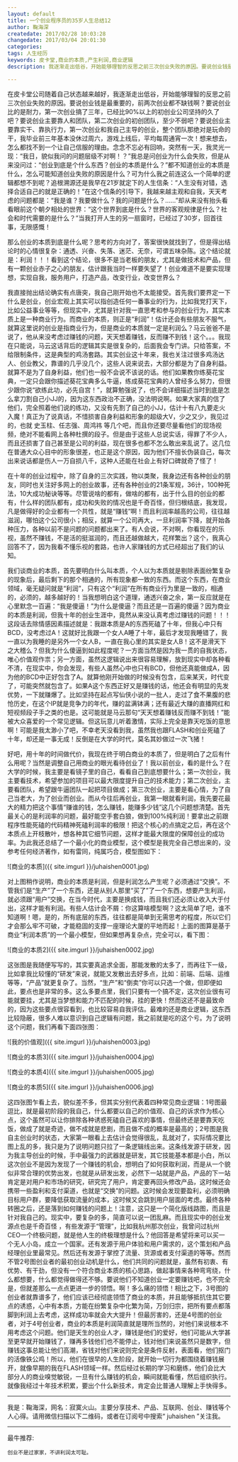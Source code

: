 ```yaml
---
layout: default
title: 一个创业程序员的35岁人生总结12
author: 鞠海深
createdate: 2017/02/28 10:03:28
changedate: 2017/03/04 20:01:30
categories:
tags: 人生经历
keywords: 皮卡堂,商业的本质,产生利润,商业逻辑
description: 我逐渐走出低谷，开始能够理智的反思之前三次创业失败的原因。要说创业钱是最重要的，前两次创业都不缺钱啊？要说创业比的是耐力，第一次创业搞了三年，已经比90%以上的初创业公司

---
```


在皮卡堂公司随着自己状态越来越好，我逐渐走出低谷，开始能够理智的反思之前三次创业失败的原因。要说创业钱是最重要的，前两次创业都不缺钱啊？要说创业比的是耐力，第一次创业搞了三年，已经比90%以上的初创业公司坚持的久了吧？要说创业主要靠人和团队，第二次创业的初创团队，至少不弱吧？要说创业主要靠实干、靠执行力，第一次创业和我自己主导的创业，整个团队那绝对是玩命的干，我毕业前三年基本没休过周六，游戏上线后，平均每周通宵一次！想来想去，怎么都找不到一个让自己信服的理由。念念不忘必有回响，突然有一天，我灵光一现：“我日，貌似我问的问题层级不对啊！？”我总是问创业为什么会失败，但是从来没问过：“创业到底是个什么东西？创业的本质是什么？”都不知道创业的本质是什么，怎么可能知道创业失败的原因是什么？可为什么我之前连这么一个简单的逻辑都想不到呢？追根溯源还是我早在21岁就定下的人生信条：“人生没有对错，选择合适自己的就是正确的！”在这个信条的引导下，我越来越主观和自我，天天考虑的问题都是：“我是谁？我要做什么？我的问题是什么？......”却从来没有抬头看看眼前这个朝夕相处的世界：“这个世界到底是什么？世界的客观规律是什么？社会和时代需要的是什么？”当我打开人生的另一扇窗时，已经过了30岁，回首往事，无限感慨！

那么创业的本质到底是什么呢？思考的方向对了，答案很快就找到了，但是得出结论时的心情很复杂：通透、兴奋、失落、迷茫、无奈，可谓五味杂陈。这个结论就是：利润！！！看到这个结论，很多不是当老板的朋友，尤其是做技术和产品，但有一颗创业赤子之心的朋友，估计跟我当时一样要失望了！创业难道不是要实现理想，实现自我，服务用户，打造产品，改变行业，改变世界么？

我直接抛出结论确实有点唐突，我自己刚开始也不太能接受。首先我们要界定一下什么是创业，创业宏观上其实可以指创造任何一番事业的行为，比如我党打天下，比如公益事业等等，但现实中，尤其是针对我一直思考和参与的创业行为，其实本质上是一种商业行为。而商业的本质，则正是“利润”！估计还会有些朋友不服气，就算这里说的创业是指商业行为，但是商业的本质就一定是利润么？马云爸爸不是说了，他从来没考虑过赚钱的问题，天天想着赚钱，反而赚不到钱！这个。。。我现在只能说，马云这话背后的逻辑其实是很复杂的，后面我会专门讲。只给答案，不给限制条件，这是典型的鸡汤套路。其实创业这十年来，我也关注过很多鸡汤达人、创业教父，靠谱的几乎没几个，这些人说来说去，大部分都是为了自身利益。就算不是为了自身利益，他们也一般不会说不该说的话。他们如果教你练葵花宝典，一定只会跟你描述葵花宝典多么牛逼，练成葵花宝典的人曾经多么努力，但很少跟你说“欲练此功，必先自宫！”，就算勉强说了，也不会详细描述当时到底是怎么拿刀割自己小JJ的，因为这东西政治不正确，没法明说啊。如果大家真的信了他们，完全照着他们说的练功，又没有先割了自己的小JJ，估计十有八九要走火入魔！真正为了说真话，不惜损害自身利益和形象的超级大V，少之又少，我见过的，也就 史玉柱、任志强、周鸿祎 等几个吧，而且你还要尽量看他们的现场视频，绝对不能看网上各种杜撰的段子。但是由于这些人总说实话，得罪了不少人，而且还损害了自己甚至是公司的利益，现在很多也都不怎么敢出来乱说了。这几位在普通大众心目中的形象很差，也正是这个原因，因为他们不擅长伪装自己，每次出来说话都是伤人一万自损八千，这种人还能在社会上有好口碑就奇了怪了！

在十年的创业过程中，除了自身的三次实践，物以类聚，我身边还有各种创业的朋友，同时也关注好多网上的创业故事，还有各种创业的21条军规，36计，100种死法，10大成功秘诀等等。尽管说啥的都有，做啥的都有，出于什么目的创业的都有，什么样的团队都有，成功和失败的情况也是千奇百怪，但归根结底，我发现，凡是做得好的企业都有一个共性，就是“赚钱”啊！而且利润率越高的公司，往往越滋润，哪怕这个公司很小；相反，就算一个公司再大，一旦利润率下降，就开始各种压力，各种以前不是问题的问题都出来了。有人会说，不对啊，你看现在的乐视，虽然不赚钱，不是活的挺滋润的，而且还越做越大，花样繁出？这个，我真心回答不了，因为我看不懂乐视的套路，也许人家赚钱的方式已经超出了我们的认知。

我们谈商业的本质，首先要明白什么叫本质，个人以为本质就是剔除表面纷繁复杂的现象后，最后剩下的那个相通的，所有现象都一致的东西。而这个东西，在商业领域，毫无疑问就是“利润”，只有这个“利润”在所有商业行为里是一致的，相通的，必须的，越多越好的！当我想明白这个道理，通透兴奋之余，第一反应就是在心里默念一百遍：“我是傻逼！”为什么是傻逼？而且还是一百遍的傻逼？因为商业的本质是利润，但我十年的创业生涯中，竟然从来没认真考虑过赚钱的问题！！！这段话去除情感因素描述就是：我跟本质是A的东西死磕了十年，但我心中只有BCD，没考虑过A！这就好比我跟一个女人A睡了十年，最后才发现我睡错了，我一直以为我睡的是另外一个女人B，一直在我心里的其实是女人B！这不是滑天下之大稽么？但我为什么傻逼到如此程度呢？一方面当然是因为我一贯的自我状态，唯心价值观作祟；另一方面，虽然这逻辑说出来很容易理解，放到现实中却各种看不清，在现实中，你会发现，有些人虽然心中也只有BCD，但他还真能做成A，因为他的BCD中正好包含了A。就算他刚开始做的时候没有包含，后来某天，时代变了，可能突然就包含了。如果A这个东西正好又是赚钱的话，他还会有明显的先发优势，一下就赚爆了。比如坚持在起点写仙侠小说的一批人，走过了食不果腹的悲怆历史，在这个IP就是竞争力的年代，赚的盆满钵满；还有最近大赚的直播网红和短视频段子手之类的也是。这可能就是马云那句“天天想着赚钱反而赚不到钱！”能被大众喜爱的一个常见逻辑。但这玩意儿听着激情，实际上完全是靠天吃饭的意思啊！可能是我太渺小了吧，不幸老天没看到我，虽然我也跟FLASH和创业死磕了十年，却还是一事无成！反倒是在大学的时代，莫名其妙做过一次飞猪！
 
好吧，用十年的时间做代价，我现在终于明白商业的本质了，但是明白了之后有什么用呢？当然是调整自己用商业的眼光看待创业了！我以前创业，看的是什么？在大学的时候，我主要是看镜子里的自己，看看自己到底想要什么；第一次创业，我主要看技术，希望参加的项目可以最大限度提升自己的技术能力；第二次创业，主要看团队，希望跟牛逼团队一起把项目做成；第三次创业，主要是看心情，为了自己当老大，为了创业而创业。而从今往后再创业，我第一眼就看利润，我先要花最大的精力把这个事情“赚谁的钱，怎么赚钱，能赚多少钱”这几个问题想清楚。首先最关心的是利润率的问题，最好能空手套白狼，做到100%纯利润！要拿出之前跟程序性能死磕的代码精神死磕利润率的极限！把这个核心的点搞定之后，再在这个本质点上开枝散叶，想各种其它细节问题，这样才能最大限度的保障创业的成功率。为此我还总结了一个最小化的商业模型，这个模型是我完全自己想出来的，没参考任何经济著作，如有雷同，纯属巧合，模型图如下：

![商业的本质]({{ site.imgurl }}/juhaishen0001.jpg)

对上图稍作说明，商业的本质是利润，但是利润怎么产生呢？必须通过“交换”。不管我们是“生产”了一个东西，还是从别人那里“买了”了一个东西，想要产生利润，就必须跟“用户”交换，在当今时代，主要是换成钱，而且我们还必须让收入大于付出，这样才能有利润。有些人估计会不屑：你这算啥模型啊？这太简单了吧，谁不知道啊！嗯，是的，所有底层的东西，往往都是简单到无需思考的程度，所以它们才会那么牢不可破，才能稳固的支撑一座理论大厦的平地而起！上面的图算是基于商业“利润本质”的一个最小模型，但如果想再复杂点，完全可以，看下图：

![商业的本质2]({{ site.imgurl }}/juhaishen0002.jpg)

这张图是我随便写写的，其实要真追求全面，那能发散的太多了，而再往下一级，比如拿我比较懂的“研发”来说，就能又发散出去好多点，比如：前端、后端、运维等等，“产品”就更复杂了。当然，“生产”和“倒卖”你可以只选一个做，但即便如此，要点也是非常的多。这么多要点里，我们只要有一个搞不定，这次创业很有可能就要挂，尤其是当梦想和能力不匹配的时候，挂的更快！然而这还不是最致命的，因为这些要点很容看到，也比较容易自我评估。最难的还是商业逻辑，这东西比较隐蔽，很多人难以意识到自己逻辑有问题，我之前就是吃的这个亏。为了说明这个问题，我们再看下面四张图：

![我的价值观]({{ site.imgurl }}/juhaishen0003.jpg)

![商业的本质3]({{ site.imgurl }}/juhaishen0004.jpg)

![商业的本质4]({{ site.imgurl }}/juhaishen0005.jpg)

![商业的本质5]({{ site.imgurl }}/juhaishen0006.jpg)

这四张图乍看上去，貌似差不多，但其实分别代表着四种常见商业逻辑：1号图最逗比，就是最初阶段的我自己，什么都要以自己的价值观、自己的诉求作为核心点，这个虽然可以让你排除各种诱惑死磕自己喜欢的事情，但最终还是要靠天吃饭，做成了就是奇迹，做不成就是悲剧，而且做不成的概率是最高的；2号图是我自主创业时的状态，大家第一眼看上去估计会觉得很乱，乱就对了，实际情况要比图上乱的多，我只是为了说明问题只拉了一条逻辑线出来。这条线发源于研发，因为我主导创业的时候，手中最强力的武器就是研发，其它技能基本都是小白，所以这次创业不是因为发现了一个赚钱的机会，想明白了如何获取利润，而是从一个貌似非常合理的优势出发，也就是从研发出发，必然下一站就是产品，产品的下一站肯定是对用户和市场的研究，研究完了用户，肯定要再回头修改产品，这时候还会携带一些盈利和支付渠道，也就是“交换”的问题。这时候会发现要盈利，必须明确目标用户群，要降低获取流量的成本，这时候又会跳到用户层面的考虑。最终各种转圈之后，还是落到如何赚钱的问题上！注意，这只是一个简化版线路图，而且是针对我自己的。现实中，要复杂的多，简直可以说一团乱麻。而且现实中的创业发源点也是千奇百怪 ，有些发源于“管理”，比如我杭州那次创业，我曾问过杭州CEO一个终极问题，就是他人生的终极理想是什么？他回答是希望将来可以买一个无人小岛，成立一个国家。还有发源于用户体验和用户需求的，这个策划和产品经理创业里最常见。然后还有发源于掌控了流量、货源或者支付渠道的等等。然而不管2号图创业者的最初创业动机是什么，他们共同的问题就是，虽然有初衷、有优势、有干劲，但没有一个符合商业本质的核心思路，做起事情来各种弯弯绕，什么都想要，什么都觉得做得还不够。要说他们不知道创业一定要赚钱吧，也不完全是，但就差那么一点点更进一步的领悟。啊！多么痛的领悟！相比之下，3号图的创业者就靠谱多了，他们应该已经彻底领悟了商业的本质，并且能够抵抗住其它要点的诱惑，心中有本质，方能在纷繁复杂中化繁为简，万剑归宗，把所有要点都落脚到利润上去考虑，这样成功率就会大大提升！但最厉害的，还是4号图的创业者，对于4号创业者，商业的本质是利润简直就是理所当然的，对他们来说根本不用考虑这个问题。他们是天生的创业人才，赚钱是他们的爱好，他们可能从大学甚至更早就开始赚钱了，赚再多钱他们也不能停止，钱对他们来说虽然只是数字，但赚钱这事总能让他们高潮，省钱对他们来说则完全是条件反射，表面看，他们抠门的活像铁公鸡！所以，他们在很早的人生阶段，就开始一切行为都围绕着赚钱展开，就像早期的我在FLASH领域一样。然后经过长期的学习和磨练，他们会比大部分人的商业嗅觉敏锐，一旦有什么赚钱的机会，瞬间就能看懂，然后组织执行。就像我经过十年技术积累，要出个什么新技术，肯定会比普通人理解上手快得多。

----

我是：鞠海深，网名：寂寞火山。主要分享技术、产品、互联网、创业、赚钱等个人心得。请用微信扫描以下二维码，或者在订阅号中搜索“ juhaishen ”关注我。

----

最牛推荐:

	创业不是过家家，不讲利润太可耻。
